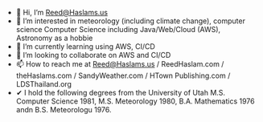 - 👋 Hi, I’m Reed@Haslams.us
- 👀 I’m interested in meteorology (including climate change), computer science Computer Science including Java/Web/Cloud (AWS), Astronomy as a hobbie
- 🌱 I’m currently learning using AWS, CI/CD
- 💞️ I’m looking to collaborate on AWS and CI/CD
- 📫 How to reach me at Reed@Haslams.us / ReedHaslam.com / theHaslams.com / SandyWeather.com / HTown Publishing.com / LDSThailand.org
- ✔  I hold the following degrees from the University of Utah M.S. Computer Science 1981, M.S. Meteorology 1980, B.A. Mathematics 1976 andn B.S. Meteorologu 1976.

<!---
rhaslam/rhaslam is a ✨ special ✨ repository because its `README.md` (this file) appears on your GitHub profile.
You can click the Preview link to take a look at your changes.
--->
